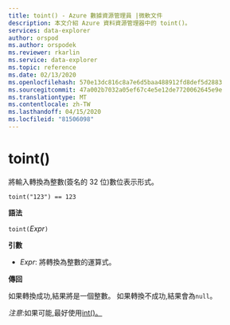 ```yaml
---
title: toint() - Azure 數據資源管理員 |微軟文件
description: 本文介紹 Azure 資料資源管理器中的 toint()。
services: data-explorer
author: orspod
ms.author: orspodek
ms.reviewer: rkarlin
ms.service: data-explorer
ms.topic: reference
ms.date: 02/13/2020
ms.openlocfilehash: 570e13dc816c8a7e6d5baa488912fd8def5d2883
ms.sourcegitcommit: 47a002b7032a05ef67c4e5e12de7720062645e9e
ms.translationtype: MT
ms.contentlocale: zh-TW
ms.lasthandoff: 04/15/2020
ms.locfileid: "81506098"
---
```

# <a name="toint"></a>toint()

將輸入轉換為整數(簽名的 32 位)數位表示形式。

```kusto
toint("123") == 123
```

**語法**

`toint(`*Expr*`)`

**引數**

* *Expr*: 將轉換為整數的運算式。 

**傳回**

如果轉換成功,結果將是一個整數。
如果轉換不成功,結果會為`null`。
 
*注意*:如果可能,最好使用[int()。](./scalar-data-types/int.md)